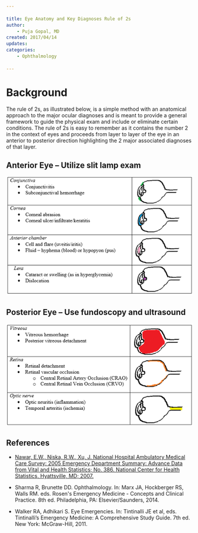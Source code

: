 ```yaml
---

title: Eye Anatomy and Key Diagnoses Rule of 2s
author:
    - Puja Gopal, MD
created: 2017/04/14
updates: 
categories:
    - Ophthalmology
 
---
```


# Background

The rule of 2s, as illustrated below, is a simple method with an anatomical approach to the major ocular diagnoses and is meant to provide a general framework to guide the physical exam and include or eliminate certain conditions. The rule of 2s is easy to remember as it contains the number 2 in the context of eyes and proceeds from layer to layer of the eye in an anterior to posterior direction highlighting the 2 major associated diagnoses of that layer.  

## Anterior Eye – Utilize slit lamp exam
![anterior eye picture - conjunctiva (conjunctivitis and subconjunctival hemorrhage), cornea (corneal abrasion, corneal ulcer/infiltrate/keratitis, anterior chamber (cell/flare (uveitis, iritis), fluid (hyphema (blood), hypopyon (pus))), lens (cataract or swelling (as in hyperglycemia), dislocation)](image-1.png)

## Posterior Eye – Use fundoscopy and ultrasound
![posterior eye picture - vitreous (vitreous hemorrhage, posterior vitreous detachment), retina (retinal detachment, retinal vascular occlusion (central retinal artery or vein occlusion), optic nerve (optic neuritis (inflammation), temporal arteritis (ischemia)](image-2.png)

## References

- [Nawar, E.W., Niska, R.W., Xu, J. National Hospital Ambulatory Medical Care Survey: 2005 Emergency Department Summary: Advance Data from Vital and Health Statistics; No. 386. National Center for Health Statistics, Hyattsville, MD; 2007.](https://www.ncbi.nlm.nih.gov/pubmed/17703794)

- Sharma R, Brunette DD. Ophthalmology. In: Marx JA, Hockberger RS, Walls RM. eds. Rosen's Emergency Medicine - Concepts and Clinical Practice. 8th ed. Philadelphia, PA: Elsevier/Saunders, 2014.

- Walker RA, Adhikari S. Eye Emergencies. In: Tintinalli JE et al, eds. Tintinalli’s Emergency Medicine: A Comprehensive Study Guide. 7th ed. New York: McGraw-Hill, 2011.
